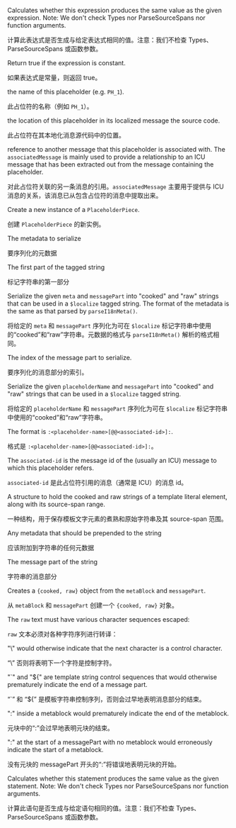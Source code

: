 Calculates whether this expression produces the same value as the given expression.
Note: We don't check Types nor ParseSourceSpans nor function arguments.

计算此表达式是否生成与给定表达式相同的值。注意：我们不检查 Types、ParseSourceSpans
或函数参数。

Return true if the expression is constant.

如果表达式是常量，则返回 true。

the name of this placeholder \(e.g. `PH_1`\).

此占位符的名称（例如 `PH_1`）。

the location of this placeholder in its localized message the source code.

此占位符在其本地化消息源代码中的位置。

reference to another message that this placeholder is associated with.
The `associatedMessage` is mainly used to provide a relationship to an ICU message that has
been extracted out from the message containing the placeholder.

对此占位符关联的另一条消息的引用。`associatedMessage` 主要用于提供与 ICU
消息的关系，该消息已从包含占位符的消息中提取出来。

Create a new instance of a `PlaceholderPiece`.

创建 `PlaceholderPiece` 的新实例。

The metadata to serialize

要序列化的元数据

The first part of the tagged string

标记字符串的第一部分

Serialize the given `meta` and `messagePart` into "cooked" and "raw" strings that can be used
in a `$localize` tagged string. The format of the metadata is the same as that parsed by
`parseI18nMeta()`.

将给定的 `meta` 和 `messagePart` 序列化为可在 `$localize`
标记字符串中使用的“cooked”和“raw”字符串。元数据的格式与 `parseI18nMeta()` 解析的格式相同。

The index of the message part to serialize.

要序列化的消息部分的索引。

Serialize the given `placeholderName` and `messagePart` into "cooked" and "raw" strings that
can be used in a `$localize` tagged string.

将给定的 `placeholderName` 和 `messagePart` 序列化为可在 `$localize`
标记字符串中使用的“cooked”和“raw”字符串。

The format is `:<placeholder-name>[@@<associated-id>]:`.

格式是 `:<placeholder-name>[@@<associated-id>]:`。

The `associated-id` is the message id of the \(usually an ICU\) message to which this placeholder
refers.

`associated-id` 是此占位符引用的消息（通常是 ICU）的消息 id。

A structure to hold the cooked and raw strings of a template literal element, along with its
source-span range.

一种结构，用于保存模板文字元素的煮熟和原始字符串及其 source-span 范围。

Any metadata that should be prepended to the string

应该附加到字符串的任何元数据

The message part of the string

字符串的消息部分

Creates a `{cooked, raw}` object from the `metaBlock` and `messagePart`.

从 `metaBlock` 和 `messagePart` 创建一个 `{cooked, raw}` 对象。

The `raw` text must have various character sequences escaped:

`raw` 文本必须对各种字符序列进行转译：

"\\" would otherwise indicate that the next character is a control character.

“\\” 否则将表明下一个字符是控制字符。

"\`" and "${" are template string control sequences that would otherwise prematurely indicate
the end of a message part.

“\`” 和 “${” 是模板字符串控制序列，否则会过早地表明消息部分的结束。

":" inside a metablock would prematurely indicate the end of the metablock.

元块中的“:”会过早地表明元块的结束。

":" at the start of a messagePart with no metablock would erroneously indicate the start of a
metablock.

没有元块的 messagePart 开头的“:”将错误地表明元块的开始。

Calculates whether this statement produces the same value as the given statement.
Note: We don't check Types nor ParseSourceSpans nor function arguments.

计算此语句是否生成与给定语句相同的值。注意：我们不检查 Types、ParseSourceSpans 或函数参数。